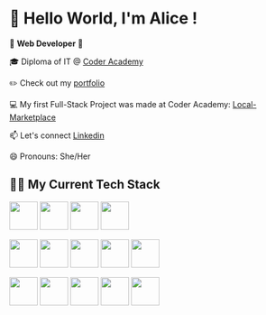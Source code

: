   # 👋 Hello World, I'm Alice ! 
  

<!--
**AliceMenzie/AliceMenzie** is a ✨ _special_ ✨ repository because its `README.md` (this file) appears on your GitHub profile.

Here are some ideas to get you started:

 🔭 I’m currently working on ...
 

 👯 I’m looking to collaborate on ...
 🤔 I’m looking for help with ...
 💬 Ask me about ...
 📫 How to reach me: ...
 😄 Pronouns: ...
 ⚡ Fun fact: ...
🎓 Diploma of IT @ [Coder Academy](https://www.coderacademy.edu.au/)
links [title](https://www.example.com)
-->

 💫 **Web Developer** 💫 
 
 🎓 Diploma of IT @ [Coder Academy](https://www.coderacademy.edu.au/)
 
  ✏️ Check out my [portfolio](https://www.alicemenzie.dev/) 
 
 💻 My first Full-Stack Project was made at Coder Academy: [Local-Marketplace](https://github.com/AliceMenzie/A2T2_marketplace)
 
 
 📫  Let's connect [Linkedin](https://www.linkedin.com/in/alice-menzie/)
 
 
 😄 Pronouns: She/Her
 
 ## 👩‍💻 My Current Tech Stack 
 
<!-- <img src='https://cdn.jsdelivr.net/gh/devicons/devicon/' width='50'> -->
 <img src='https://cdn.jsdelivr.net/gh/devicons/devicon/icons/html5/html5-original.svg' width='50'> <img src='https://cdn.jsdelivr.net/gh/devicons/devicon/icons/css3/css3-original.svg' width='50'> <img src='https://cdn.jsdelivr.net/gh/devicons/devicon/icons/ruby/ruby-original.svg' width='50'> <img src='https://cdn.jsdelivr.net/gh/devicons/devicon/icons/javascript/javascript-original.svg' width='50'>
 
<img src='https://cdn.jsdelivr.net/gh/devicons/devicon/icons/react/react-original-wordmark.svg' width='50'> <img src='https://cdn.jsdelivr.net/gh/devicons/devicon/icons/gatsby/gatsby-original.svg' width='50'> <img src='https://cdn.jsdelivr.net/gh/devicons/devicon/icons/rails/rails-original-wordmark.svg' width='50'> <img src='https://cdn.jsdelivr.net/gh/devicons/devicon/icons/bootstrap/bootstrap-plain-wordmark.svg' width='50'> <img src='https://cdn.jsdelivr.net/gh/devicons/devicon/icons/postgresql/postgresql-original.svg' width='50'>


<img src='https://cdn.jsdelivr.net/gh/devicons/devicon/icons/git/git-original.svg' width='50'> <img src='https://cdn.jsdelivr.net/gh/devicons/devicon/icons/vscode/vscode-original-wordmark.svg' width='50'> <img src='https://cdn.jsdelivr.net/gh/devicons/devicon/icons/trello/trello-plain.svg' width='50'> <img src='https://cdn.jsdelivr.net/gh/devicons/devicon/icons/figma/figma-original.svg' width='50'> <img src='https://cdn.jsdelivr.net/gh/devicons/devicon/icons/heroku/heroku-original.svg' width='50'>





